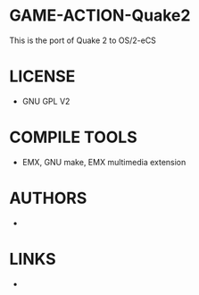# GAME-ACTION-Quake2
This is the port of Quake 2 to OS/2-eCS

LICENSE
===============
* GNU GPL V2

COMPILE TOOLS
===============
* EMX, GNU make, EMX multimedia extension
 
AUTHORS
===============
* 

LINKS
===============
* 

